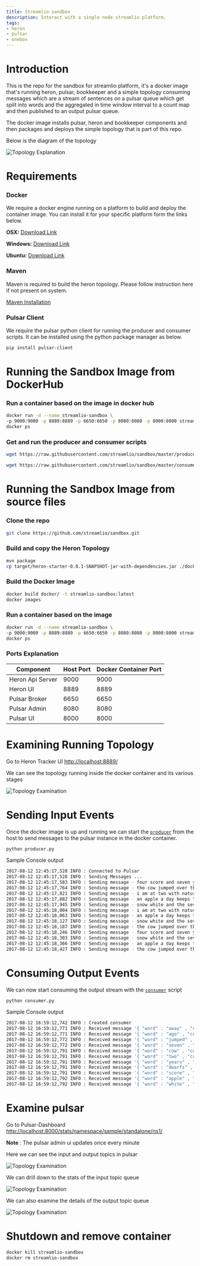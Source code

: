 ```yaml
---
title: Streamlio sandbox
description: Interact with a single node streamlio platform.
tags:
- heron
- pulsar
- onebox
---
```


# Introduction

This is the repo for the sandbox for streamlio platform, it's a docker image that's running heron, pulsar, bookkeeper and a simple topology consuming messages which are a stream of sentences on a pulsar queue which get split into words and the aggregated in time window interval to a count map and then published to an output pulsar queue.

The docker image installs pulsar, heron and bookkeeper components and then packages and deploys the simple topology that is part of this repo.

Below is the diagram of the topology

![Topology Explanation](images/TopologyExplain.png)


# Requirements

### Docker

We require a docker engine running on a platform to build and deploy the container image. You can install it for your specific platform form the links below.

__OSX:__ [Download Link](https://docs.docker.com/docker-for-mac/install/)

__Windows:__ [Download Link](https://docs.docker.com/docker-for-windows/install/)

__Ubuntu:__ [Download Link](https://docs.docker.com/engine/installation/linux/docker-ce/ubuntu/)

### Maven

Maven is required to build the heron topology. Please follow instruction here if not present on system.

[Maven Installation](https://maven.apache.org/install.html)

### Pulsar Client

We require the pulsar python client for running the producer and consumer scripts.
It can be installed using the python package manager as below.

```bash
pip install pulsar-client
```

# Running the Sandbox Image from DockerHub

### Run a container based on the image in docker hub
```bash
docker run -d --name streamlio-sandbox \
-p 9000:9000 -p 8889:8889 -p 6650:6650 -p 8080:8080 -p 8000:8000 streamlio/sandbox
docker ps
```

### Get and run the producer and consumer scripts

```bash
wget https://raw.githubusercontent.com/streamlio/sandbox/master/producer.py && python producer.py
```

```bash
wget https://raw.githubusercontent.com/streamlio/sandbox/master/consumer.py && python consumer.py
```

# Running the Sandbox Image from source files

### Clone the repo
```bash
git clone https://github.com/streamlio/sandbox.git
```

### Build and copy the Heron Topology
```bash
mvn package
cp target/heron-starter-0.0.1-SNAPSHOT-jar-with-dependencies.jar ./docker/
```

### Build the Docker Image
```bash
docker build docker/ -t streamlio-sandbox:latest
docker images
```

### Run a container based on the image
```bash
docker run -d --name streamlio-sandbox \
-p 9000:9000 -p 8889:8889 -p 6650:6650 -p 8080:8080 -p 8000:8000 streamlio-sandbox:latest
docker ps
```

### Ports Explanation

| Component        | Host Port     | Docker Container Port |
| ---------------- | ------------- | --------------------- |
| Heron Api Server | 9000          | 9000                  |
| Heron UI         | 8889          | 8889                  |
| Pulsar Broker    | 6650          | 6650                  |
| Pulsar Admin     | 8080          | 8080                  |
| Pulsar UI        | 8000          | 8000                  |

# Examining Running Topology

Go to Heron Tracker UI [http://localhost:8889/](http://localhost:8889/)

We can see the topology running inside the docker container and its various stages

![Topology Examination](images/WordCountPulsarTopology.png)

# Sending Input Events

Once the docker image is up and running we can start the [`producer`](producer.py) from the host to send messages to the pulsar instance in the docker container.

```bash
python producer.py
```

Sample Console output

```bash
2017-08-12 12:45:17,528 INFO : Connected to Pulsar
2017-08-12 12:45:17,528 INFO : Sending Messages ...
2017-08-12 12:45:17,583 INFO : Sending message - four score and seven years ago 
2017-08-12 12:45:17,764 INFO : Sending message - the cow jumped over the moon 
2017-08-12 12:45:17,821 INFO : Sending message - i am at two with nature 
2017-08-12 12:45:17,882 INFO : Sending message - an apple a day keeps the doctor away 
2017-08-12 12:45:17,945 INFO : Sending message - snow white and the seven dwarfs 
2017-08-12 12:45:18,004 INFO : Sending message - i am at two with nature 
2017-08-12 12:45:18,063 INFO : Sending message - an apple a day keeps the doctor away 
2017-08-12 12:45:18,127 INFO : Sending message - snow white and the seven dwarfs 
2017-08-12 12:45:18,187 INFO : Sending message - the cow jumped over the moon 
2017-08-12 12:45:18,246 INFO : Sending message - four score and seven years ago 
2017-08-12 12:45:18,303 INFO : Sending message - snow white and the seven dwarfs 
2017-08-12 12:45:18,366 INFO : Sending message - an apple a day keeps the doctor away 
2017-08-12 12:45:18,427 INFO : Sending message - the cow jumped over the moon
```

# Consuming Output Events

We can now start consuming the output stream with the [`consumer`](consumer.py) script


```bash
python consumer.py
```

Sample Console output

```bash
2017-08-12 16:59:12,742 INFO : Created consumer
2017-08-12 16:59:12,771 INFO : Received message '{ "word" : "away" , "count" : 12 }'
2017-08-12 16:59:12,771 INFO : Received message '{ "word" : "ago" , "count" : 13 }'
2017-08-12 16:59:12,772 INFO : Received message '{ "word" : "jumped" , "count" : 16 }'
2017-08-12 16:59:12,772 INFO : Received message '{ "word" : "seven" , "count" : 26 }'
2017-08-12 16:59:12,791 INFO : Received message '{ "word" : "cow" , "count" : 16 }'
2017-08-12 16:59:12,791 INFO : Received message '{ "word" : "two" , "count" : 10 }'
2017-08-12 16:59:12,791 INFO : Received message '{ "word" : "years" , "count" : 13 }'
2017-08-12 16:59:12,791 INFO : Received message '{ "word" : "dwarfs" , "count" : 13 }'
2017-08-12 16:59:12,791 INFO : Received message '{ "word" : "score" , "count" : 13 }'
2017-08-12 16:59:12,792 INFO : Received message '{ "word" : "apple" , "count" : 12 }'
2017-08-12 16:59:12,792 INFO : Received message '{ "word" : "white" , "count" : 13 }'
```
# Examine pulsar

Go to Pulsar-Dashboard [http://localhost:8000/stats/namespace/sample/standalone/ns1/](http://localhost:8000/stats/namespace/sample/standalone/ns1/)

__Note__ : The pulsar admin ui updates once every minute

Here we can see the input and output topics in pulsar

![Topology Examination](images/BrokerTopics.png)

We can drill down to the stats of the input topic queue

![Topology Examination](images/SentenceTopicInput.png)

We can also examine the details of the output topic queue

![Topology Examination](images/WordCountTopicOutput.png)

# Shutdown and remove container

```bash
docker kill streamlio-sandbox
docker rm streamlio-sandbox
```
